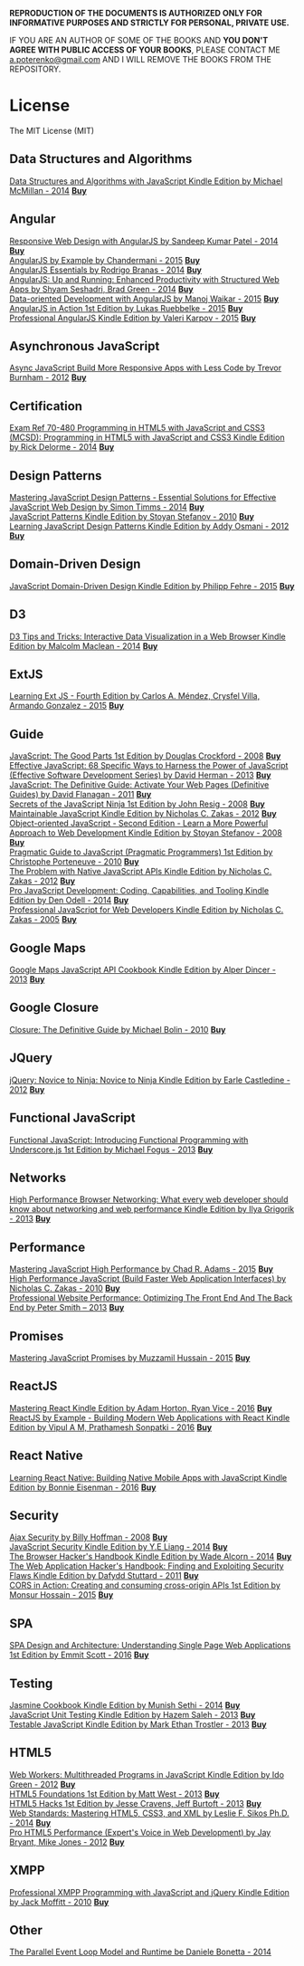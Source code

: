 **REPRODUCTION OF THE DOCUMENTS IS AUTHORIZED ONLY FOR INFORMATIVE PURPOSES AND STRICTLY FOR PERSONAL, PRIVATE USE.**  

IF YOU ARE AN AUTHOR OF SOME OF THE BOOKS AND **YOU DON'T AGREE WITH PUBLIC ACCESS OF YOUR BOOKS**, PLEASE CONTACT ME <a.poterenko@gmail.com> AND I WILL REMOVE THE BOOKS FROM THE REPOSITORY.  

# License

The MIT License (MIT)

## Data Structures and Algorithms

[Data Structures and Algorithms with JavaScript Kindle Edition by Michael McMillan - 2014](%5BData%20Structures%20and%20Algorithms%20with%20JavaScript%20Kindle%20Edition%20by%20Michael%20McMillan%20-%202014%5D.pdf) [**Buy**](https://www.amazon.com/Structures-Algorithms-JavaScript-Michael-McMillan-ebook/dp/B00IV3J23Y/ref=mt_kindle?_encoding=UTF8&me=)  

## Angular

[Responsive Web Design with AngularJS by Sandeep Kumar Patel - 2014](%5BResponsive%20Web%20Design%20with%20AngularJS%20by%20Sandeep%20Kumar%20Patel%20-%202014%5D.pdf) [**Buy**](https://www.amazon.com/Responsive-Design-AngularJS-Sandeep-Kumar-ebook/dp/B00R6585K4?ie=UTF8&qid=1462742823&ref_=tmm_kin_swatch_0&sr=1-1)  
[AngularJS by Example by Chandermani - 2015](%5BAngularJS%20by%20Example%20by%20Chandermani%20-%202015%5D.pdf) [**Buy**](https://www.amazon.com/AngularJS-Example-Chandermani-ebook/dp/B00UJRFGXU/ref=sr_1_1?s=digital-text&ie=UTF8&qid=1462776070&sr=1-1&keywords=AngularJS+by+Example)  
[AngularJS Essentials by Rodrigo Branas - 2014](%5BAngularJS%20Essentials%20by%20Rodrigo%20Branas%20-%202014%5D.pdf) [**Buy**](https://www.amazon.com/AngularJS-Essentials-Rodrigo-Branas-ebook/dp/B00MXS4ZB2/ref=sr_1_1?s=digital-text&ie=UTF8&qid=1462776191&sr=1-1&keywords=AngularJS+Essentials)  
[AngularJS: Up and Running: Enhanced Productivity with Structured Web Apps by Shyam Seshadri, Brad Green - 2014](%5BAngularJS%20Up%20and%20Running%20Enhanced%20Productivity%20with%20Structured%20Web%20Apps%20by%20Shyam%20Seshadri%2C%20Brad%20Green%20-%202014%5D.pdf) [**Buy**](https://www.amazon.com/AngularJS-Running-Enhanced-Productivity-Structured-ebook/dp/B00NF07FSC?ie=UTF8&me=&ref_=mt_kindle)  
[Data-oriented Development with AngularJS by Manoj Waikar - 2015](%5BData-oriented%20Development%20with%20AngularJS%20by%20Manoj%20Waikar%20-%202015%5D.pdf) [**Buy**](https://www.amazon.com/Data-oriented-Development-AngularJS-Manoj-Waikar-ebook/dp/B00WX1CX6I?ie=UTF8&qid=1462824948&ref_=tmm_kin_swatch_0&sr=1-1)  
[AngularJS in Action 1st Edition by Lukas Ruebbelke - 2015](%5BAngularJS%20in%20Action%201st%20Edition%20by%20Lukas%20Ruebbelke%20-%202015%5D.pdf) [**Buy**](http://www.amazon.com/AngularJS-Action-Lukas-Ruebbelke/dp/1617291331?ie=UTF8&keywords=AngularJS%20in%20Action&qid=1462825037&ref_=sr_1_cc_1&s=aps&sr=1-1-catcorr)  
[Professional AngularJS Kindle Edition by Valeri Karpov - 2015](%5BProfessional%20AngularJS%20Kindle%20Edition%20by%20Valeri%20Karpov%20-%202015%5D.pdf) [**Buy**](https://www.amazon.com/Professional-AngularJS-Valeri-Karpov-ebook/dp/B00WGANARC/ref=mt_kindle?_encoding=UTF8&me=)  

## Asynchronous JavaScript

[Async JavaScript Build More Responsive Apps with Less Code by Trevor Burnham - 2012](%5BAsync%20JavaScript%20Build%20More%20Responsive%20Apps%20with%20Less%20Code%20by%20Trevor%20Burnham%20-%202012%5D.pdf) [**Buy**](https://www.amazon.com/Async-JavaScript-Responsive-Pragmatic-Express-ebook/dp/B00AKM4RVG?ie=UTF8&me=&ref_=mt_kindle)  

## Certification

[Exam Ref 70-480 Programming in HTML5 with JavaScript and CSS3 (MCSD): Programming in HTML5 with JavaScript and CSS3 Kindle Edition by Rick Delorme - 2014](%5BExam%20Ref%2070-480%20Programming%20in%20HTML5%20with%20JavaScript%20and%20CSS3%20(MCSD)%20Programming%20in%20HTML5%20with%20JavaScript%20and%20CSS3%20Kindle%20Edition%20by%20Rick%20Delorme%20-%202014%5D.pdf) [**Buy**](https://www.amazon.com/Exam-70-480-Programming-HTML5-JavaScript-ebook/dp/B00MNJ7PCC/ref=sr_1_1?s=digital-text&ie=UTF8&qid=1466457845&sr=1-1&keywords=Exam+Ref+70-480+Programming+in+HTML5)  

## Design Patterns

[Mastering JavaScript Design Patterns - Essential Solutions for Effective JavaScript Web Design by Simon Timms - 2014](%5BMastering%20JavaScript%20Design%20Patterns%20-%20Essential%20Solutions%20for%20Effective%20JavaScript%20Web%20Design%20by%20Simon%20Timms%20-%202014%5D.pdf) [**Buy**](https://www.amazon.com/Mastering-JavaScript-Design-Patterns-Essential-ebook/dp/B00Q2N0CKW?ie=UTF8&qid=1462779581&ref_=tmm_kin_swatch_0&sr=1-1)  
[JavaScript Patterns Kindle Edition by Stoyan Stefanov - 2010](%5BJavaScript%20Patterns%20Kindle%20Edition%20by%20Stoyan%20Stefanov%20-%202010%5D.pdf) [**Buy**](https://www.amazon.com/JavaScript-Patterns-Stoyan-Stefanov-ebook/dp/B0046RERXE/ref=mt_kindle?_encoding=UTF8&me=)  
[Learning JavaScript Design Patterns Kindle Edition by Addy Osmani - 2012](%5BLearning%20JavaScript%20Design%20Patterns%20Kindle%20Edition%20by%20Addy%20Osmani%20-%202012%5D.pdf) [**Buy**](https://www.amazon.com/Learning-JavaScript-Design-Patterns-Osmani-ebook/dp/B008VJSPZE/ref=mt_kindle?_encoding=UTF8&me=)  

## Domain-Driven Design

[JavaScript Domain-Driven Design Kindle Edition by Philipp Fehre - 2015](%5BJavaScript%20Domain-Driven%20Design%20Kindle%20Edition%20by%20Philipp%20Fehre%20-%202015%5D.pdf) [**Buy**](https://www.amazon.com/JavaScript-Domain-Driven-Design-Philipp-Fehre-ebook/dp/B010T2671O/ref=sr_1_1?s=digital-text&ie=UTF8&qid=1466457764&sr=1-1&keywords=JavaScript+Domain-Driven+Design)  

## D3

[D3 Tips and Tricks: Interactive Data Visualization in a Web Browser Kindle Edition by Malcolm Maclean - 2014](%5BD3%20Tips%20and%20Tricks%20Interactive%20Data%20Visualization%20in%20a%20Web%20Browser%20Kindle%20Edition%20by%20Malcolm%20Maclean%20-%202014%5D.pdf) [**Buy**](https://www.amazon.com/D3-Tips-Tricks-Interactive-Visualization-ebook/dp/B00IZ6P1KU/ref=sr_1_1?ie=UTF8&qid=1466457604&sr=8-1&keywords=D3+Tips+and+Tricks)  

## ExtJS

[Learning Ext JS - Fourth Edition by Carlos A. Méndez, Crysfel Villa, Armando Gonzalez - 2015](%5BLearning%20Ext%20JS%20-%20Fourth%20Edition%20by%20Carlos%20A.%20Méndez%2C%20Crysfel%20Villa%2C%20Armando%20Gonzalez%20-%202015%5D.pdf) [**Buy**](https://www.amazon.com/Learning-Ext-JS-Carlos-M%C3%A9ndez-ebook/dp/B00YSIKZN2?ie=UTF8&qid=1462779671&ref_=tmm_kin_swatch_0&sr=1-1)  

## Guide

[JavaScript: The Good Parts 1st Edition by Douglas Crockford - 2008](%5BJavaScript%20The%20Good%20Parts%201st%20Edition%20by%20Douglas%20Crockford%20-%202008%5D.pdf) [**Buy**](https://www.amazon.com/JavaScript-Good-Parts-ebook/dp/B0026OR2ZY?ie=UTF8&me=&ref_=mt_kindle)  
[Effective JavaScript: 68 Specific Ways to Harness the Power of JavaScript (Effective Software Development Series) by David Herman - 2013](%5BEffective%20JavaScript%2068%20Specific%20Ways%20to%20Harness%20the%20Power%20of%20JavaScript%20(Effective%20Software%20Development%20Series)%20by%20David%20Herman%20-%202013%5D.pdf) [**Buy**](https://www.amazon.com/Effective-JavaScript-Specific-Software-Development-ebook/dp/B00AC1RP14?ie=UTF8&me=&ref_=mt_kindle)  
[JavaScript: The Definitive Guide: Activate Your Web Pages (Definitive Guides) by David Flanagan - 2011](%5BJavaScript%20The%20Definitive%20Guide%20Activate%20Your%20Web%20Pages%20(Definitive%20Guides)%20by%20David%20Flanagan%20-%202011%5D.pdf) [**Buy**](https://www.amazon.com/JavaScript-Definitive-Guide-Activate-Guides-ebook/dp/B004XQX4K0?ie=UTF8&qid=1463343191&ref_=tmm_kin_swatch_0&sr=8-1)  
[Secrets of the JavaScript Ninja 1st Edition by John Resig - 2008](%5BSecrets%20of%20the%20JavaScript%20Ninja%201st%20Edition%20by%20John%20Resig%20-%202008%5D.pdf) [**Buy**](https://www.amazon.com/Secrets-JavaScript-Ninja-John-Resig/dp/193398869X/ref=sr_1_cc_2?s=aps&ie=UTF8&qid=1466359869&sr=1-2-catcorr&keywords=secrets+of+javascript+ninja)  
[Maintainable JavaScript Kindle Edition by Nicholas C. Zakas - 2012](%5BMaintainable%20JavaScript%20Kindle%20Edition%20by%20Nicholas%20C.%20Zakas%20-%202012%5D.pdf) [**Buy**](https://www.amazon.com/Maintainable-JavaScript-Nicholas-C-Zakas-ebook/dp/B0082CXEB0/ref=mt_kindle?_encoding=UTF8&me=)  
[Object-oriented JavaScript - Second Edition - Learn a More Powerful Approach to Web Development Kindle Edition by Stoyan Stefanov - 2008](%5BObject-oriented%20JavaScript%20-%20Second%20Edition%20-%20Learn%20a%20More%20Powerful%20Approach%20to%20Web%20Development%20Kindle%20Edition%20by%20Stoyan%20Stefanov%20-%202008%5D.pdf) [**Buy**](https://www.amazon.com/Object-oriented-JavaScript-Powerful-Approach-Development-ebook/dp/B00E7NCAYA/ref=mt_kindle?_encoding=UTF8&me=)  
[Pragmatic Guide to JavaScript (Pragmatic Programmers) 1st Edition by Christophe Porteneuve - 2010](%5BPragmatic%20Guide%20to%20JavaScript%20(Pragmatic%20Programmers)%201st%20Edition%20by%20Christophe%20Porteneuve%20-%202010%5D.pdf) [**Buy**](https://www.amazon.com/Pragmatic-Guide-JavaScript-Programmers/dp/1934356670/ref=sr_1_cc_1?s=aps&ie=UTF8&qid=1466361231&sr=1-1-catcorr&keywords=Pragmatic+Guide+to+JavaScript)  
[The Problem with Native JavaScript APIs Kindle Edition by Nicholas C. Zakas - 2012](%5BThe%20Problem%20with%20Native%20JavaScript%20APIs%20Kindle%20Edition%20by%20Nicholas%20C.%20Zakas%20-%202012%5D.pdf) [**Buy**](https://www.amazon.com/Problem-Native-JavaScript-APIs-ebook/dp/B008MYLMHG/ref=sr_1_1?s=digital-text&ie=UTF8&qid=1466624026&sr=1-1&keywords=The+Problem+with+Native+JavaScript+APIs)  
[Pro JavaScript Development: Coding, Capabilities, and Tooling Kindle Edition by Den Odell - 2014](%5BPro%20JavaScript%20Development%20Coding%2C%20Capabilities%2C%20and%20Tooling%20Kindle%20Edition%20by%20Den%20Odell%20-%202014%5D.pdf) [**Buy**](https://www.amazon.com/Pro-JavaScript-Development-Capabilities-Tooling-ebook/dp/B00HT90AZK/ref=sr_1_1?s=digital-text&ie=UTF8&qid=1466624229&sr=1-1&keywords=Pro+JavaScript+Development)  
[Professional JavaScript for Web Developers Kindle Edition by Nicholas C. Zakas - 2005](%5BProfessional%20JavaScript%20for%20Web%20Developers%20Kindle%20Edition%20by%20Nicholas%20C.%20Zakas%20-%202005%5D.pdf) [**Buy**](https://www.amazon.com/Professional-JavaScript-Developers-Nicholas-Zakas-ebook/dp/B006PW2URI/ref=mt_kindle?_encoding=UTF8&me=)  

## Google Maps

[Google Maps JavaScript API Cookbook Kindle Edition by Alper Dincer - 2013](%5BGoogle%20Maps%20JavaScript%20API%20Cookbook%20Kindle%20Edition%20by%20Alper%20Dincer%20-%202013%5D.pdf) [**Buy**](https://www.amazon.com/Google-Maps-JavaScript-API-Cookbook-ebook/dp/B00HJR6RD6/ref=tmm_kin_swatch_0?_encoding=UTF8&qid=1466624404&sr=1-1)  

## Google Closure

[Closure: The Definitive Guide by Michael Bolin - 2010](%5BClosure%20The%20Definitive%20Guide%20by%20Michael%20Bolin%20-%202010%5D.pdf) [**Buy**](https://www.amazon.com/Closure-Definitive-Guide-Michael-Bolin-ebook/dp/B0046RERYI?ie=UTF8&me=&ref_=mt_kindle)  

## JQuery

[jQuery: Novice to Ninja: Novice to Ninja Kindle Edition by Earle Castledine - 2012](%5BjQuery%20Novice%20to%20Ninja%20Novice%20to%20Ninja%20Kindle%20Edition%20by%20Earle%20Castledine%20-%202012%5D.pdf) [**Buy**](https://www.amazon.com/jQuery-Novice-Ninja-ebook/dp/B00TJ6UXQW/ref=mt_kindle?_encoding=UTF8&me=)  

## Functional JavaScript

[Functional JavaScript: Introducing Functional Programming with Underscore.js 1st Edition by Michael Fogus - 2013](%5BFunctional%20JavaScript%20Introducing%20Functional%20Programming%20with%20UnderscoreJS%201st%20Edition%20by%20Michael%20Fogus%20-%202013%5D.pdf) [**Buy**](https://www.amazon.com/Functional-JavaScript-Introducing-Programming-Underscore-js-ebook/dp/B00D624AQO?ie=UTF8&me=&ref_=mt_kindle)  

## Networks

[High Performance Browser Networking: What every web developer should know about networking and web performance Kindle Edition by Ilya Grigorik - 2013](%5BHigh%20Performance%20Browser%20Networking%20What%20every%20web%20developer%20should%20know%20about%20networking%20and%20web%20performance%20Kindle%20Edition%20by%20Ilya%20Grigorik%20-%202013%5D.pdf) [**Buy**](https://www.amazon.com/High-Performance-Browser-Networking-performance-ebook/dp/B00FM0OC4S/ref=mt_kindle?_encoding=UTF8&me=)  

## Performance

[Mastering JavaScript High Performance by Chad R. Adams - 2015](%5BMastering%20JavaScript%20High%20Performance%20by%20Chad%20R.%20Adams%20-%202015%5D.pdf) [**Buy**](https://www.amazon.com/Mastering-JavaScript-High-Performance-Adams-ebook/dp/B00VGE6AAI?ie=UTF8&qid=1462779439&ref_=tmm_kin_swatch_0&sr=1-1)  
[High Performance JavaScript (Build Faster Web Application Interfaces) by Nicholas C. Zakas - 2010](%5BHigh%20Performance%20JavaScript%20(Build%20Faster%20Web%20Application%20Interfaces)%20by%20Nicholas%20C.%20Zakas%20-%202010%5D.pdf) [**Buy**](https://www.amazon.com/Performance-JavaScript-Faster-Application-Interfaces-ebook/dp/B0043D2F62?ie=UTF8&me=&ref_=mt_kindle)  
[Professional Website Performance: Optimizing The Front End And The Back End by Peter Smith – 2013](%5BProfessional%20Website%20Performance%20Optimizing%20The%20Front%20End%20And%20The%20Back%20End%20by%20Peter%20Smith%20–%202013%5D.pdf) [**Buy**](https://www.amazon.com/Professional-Website-Performance-Optimizing-Front/dp/812654015X/ref=sr_1_2?ie=UTF8&qid=1466457408&sr=8-2&keywords=Professional+Website+Performance+Optimizing+the+Front+End+and+the+Back+End)  

## Promises

[Mastering JavaScript Promises by Muzzamil Hussain - 2015](%5BMastering%20JavaScript%20Promises%20by%20Muzzamil%20Hussain%20-%202015%5D.pdf) [**Buy**](https://www.amazon.com/Mastering-JavaScript-Promises-Muzzamil-Hussain-ebook/dp/B00YSILOS2?ie=UTF8&qid=1462779342&ref_=tmm_kin_swatch_0&sr=1-1)  

## ReactJS

[Mastering React Kindle Edition by Adam Horton, Ryan Vice - 2016](%5BMastering%20React%20Kindle%20Edition%20by%20Adam%20Horton%2C%20Ryan%20Vice%20-%202016%5D.pdf) [**Buy**](https://www.amazon.com/Mastering-React-Adam-Horton-ebook/dp/B017XSFKH4/ref=sr_1_1?s=digital-text&ie=UTF8&qid=1462781549&sr=1-1&keywords=Mastering+React)  
[ReactJS by Example - Building Modern Web Applications with React Kindle Edition by Vipul A M, Prathamesh Sonpatki - 2016](%5BReactJS%20by%20Example%20-%20Building%20Modern%20Web%20Applications%20with%20React%20Kindle%20Edition%20by%20Vipul%20A%20M%2C%20Prathamesh%20Sonpatki%20-%202016%5D.pdf) [**Buy**](https://www.amazon.com/ReactJS-Example-Building-Modern-Applications-ebook/dp/B014POFNPI?ie=UTF8&qid=1462781637&ref_=tmm_kin_swatch_0&sr=1-1)  

## React Native

[Learning React Native: Building Native Mobile Apps with JavaScript Kindle Edition by Bonnie Eisenman - 2016](%5BLearning%20React%20Native%20Building%20Native%20Mobile%20Apps%20with%20JavaScript%20Kindle%20Edition%20by%20Bonnie%20Eisenman%20-%202016%5D.pdf) [**Buy**](https://www.amazon.com/Learning-React-Native-Building-JavaScript-ebook/dp/B018WODRKK/ref=mt_kindle?_encoding=UTF8&me=)  

## Security

[Ajax Security by Billy Hoffman - 2008](%5BAjax%20Security%20by%20Billy%20Hoffman%20-%202008%5D.pdf) [**Buy**](https://www.amazon.com/Ajax-Security-Billy-Hoffman-ebook/dp/B004V9O64W/ref=sr_1_1?s=digital-text&ie=UTF8&qid=1462777752&sr=1-1&keywords=Ajax+Security)  
[JavaScript Security Kindle Edition by Y.E Liang - 2014](%5BJavaScript%20Security%20Kindle%20Edition%20by%20Y.E%20Liang%20-%202014%5D.pdf) [**Buy**](https://www.amazon.com/JavaScript-Security-Y-E-Liang-ebook/dp/B00Q2N0CLG/ref=mt_kindle?_encoding=UTF8&me=)  
[The Browser Hacker's Handbook Kindle Edition by Wade Alcorn - 2014](%5BThe%20Browser%20Hacker's%20Handbook%20Kindle%20Edition%20by%20Wade%20Alcorn%20-%202014%5D.pdf) [**Buy**](https://www.amazon.com/Browser-Hackers-Handbook-Wade-Alcorn-ebook/dp/B00JV5JDM6/ref=mt_kindle?_encoding=UTF8&me=)  
[The Web Application Hacker's Handbook: Finding and Exploiting Security Flaws Kindle Edition by Dafydd Stuttard - 2011](%5BThe%20Web%20Application%20Hacker's%20Handbook%20Finding%20and%20Exploiting%20Security%20Flaws%20Kindle%20Edition%20by%20Dafydd%20Stuttard%20-%202011%5D.pdf) [**Buy**](https://www.amazon.com/Web-Application-Hackers-Handbook-Exploiting-ebook/dp/B005LVQA9S/ref=mt_kindle?_encoding=UTF8&me=)  
[CORS in Action: Creating and consuming cross-origin APIs 1st Edition by Monsur Hossain - 2015](%5BCORS%20in%20Action%20Creating%20and%20consuming%20cross-origin%20APIs%201st%20Edition%20by%20Monsur%20Hossain%20-%202015%5D.pdf) [**Buy**](https://www.amazon.com/CORS-Action-Creating-consuming-cross-origin/dp/161729182X/ref=sr_1_1?ie=UTF8&qid=1466457499&sr=8-1&keywords=Cors+in+action)  

## SPA

[SPA Design and Architecture: Understanding Single Page Web Applications 1st Edition by Emmit Scott - 2016](%5BSPA%20Design%20and%20Architecture%20Understanding%20Single%20Page%20Web%20Applications%201st%20Edition%20by%20Emmit%20Scott%20-%202016%5D.pdf) [**Buy**](https://www.amazon.com/SPA-Design-Architecture-Understanding-Applications/dp/1617292435/ref=sr_1_1?s=digital-text&ie=UTF8&qid=1466624119&sr=8-1&keywords=javascript+SPA+Design+and+Architecture)  

## Testing

[Jasmine Cookbook Kindle Edition by Munish Sethi - 2014](%5BJasmine%20Cookbook%20Kindle%20Edition%20by%20Munish%20Sethi%20-%202014%5D.pdf) [**Buy**](https://www.amazon.com/Jasmine-Cookbook-Munish-Sethi-ebook/dp/B00WQWY8SA?ie=UTF8&qid=1463342954&ref_=tmm_kin_swatch_0&sr=1-1)  
[JavaScript Unit Testing Kindle Edition by Hazem Saleh - 2013](%5BJavaScript%20Unit%20Testing%20Kindle%20Edition%20by%20Hazem%20Saleh%20-%202013%5D.pdf) [**Buy**](https://www.amazon.com/JavaScript-Unit-Testing-Hazem-Saleh-ebook/dp/B00B16YI5U?ie=UTF8&qid=1463343019&ref_=tmm_kin_swatch_0&sr=1-1)  
[Testable JavaScript Kindle Edition by Mark Ethan Trostler - 2013](%5BTestable%20JavaScript%20Kindle%20Edition%20by%20Mark%20Ethan%20Trostler%20-%202013%5D.pdf) [**Buy**](https://www.amazon.com/Testable-JavaScript-Mark-Ethan-Trostler-ebook/dp/B00B1WLE92/ref=sr_1_1?s=digital-text&ie=UTF8&qid=1466361548&sr=1-1&keywords=Testable+JavaScript)  

## HTML5

[Web Workers: Multithreaded Programs in JavaScript Kindle Edition by Ido Green - 2012](%5BWeb%20Workers%20Multithreaded%20Programs%20in%20JavaScript%20Kindle%20Edition%20by%20Ido%20Green%20-%202012%5D.pdf) [**Buy**](https://www.amazon.com/Web-Workers-Multithreaded-Programs-JavaScript-ebook/dp/B0086I5OKY/ref=mt_kindle?_encoding=UTF8&me=)  
[HTML5 Foundations 1st Edition by Matt West - 2013](%5BHTML5%20Foundations%201st%20Edition%20by%20Matt%20West%20-%202013%5D.pdf) [**Buy**](https://www.amazon.com/HTML5-Foundations-Treehouse-Book-Matt-ebook/dp/B00AHJNUWY?ie=UTF8&me=&ref_=mt_kindle)  
[HTML5 Hacks 1st Edition by Jesse Cravens, Jeff Burtoft - 2013](%5BHTML5%20Hacks%201st%20Edition%20by%20Jesse%20Cravens%2C%20Jeff%20Burtoft%20-%202013%5D.pdf) [**Buy**](https://www.amazon.com/HTML5-Hacks-Jesse-Cravens-ebook/dp/B00A7IHEX6?ie=UTF8&me=&ref_=mt_kindle)  
[Web Standards: Mastering HTML5, CSS3, and XML by Leslie F. Sikos Ph.D. - 2014](%5BWeb%20Standards%20Mastering%20HTML5%2C%20CSS3%2C%20and%20XML%20by%20Leslie%20F.%20Sikos%20Ph.D.%20-%202014%5D.pdf) [**Buy**](https://www.amazon.com/Web-Standards-Mastering-HTML5-CSS3-ebook/dp/B00OPTU7I2?ie=UTF8&me=&ref_=mt_kindle)  
[Pro HTML5 Performance (Expert's Voice in Web Development) by Jay Bryant, Mike Jones - 2012](%5BHTML%5D%5BPro%20HTML5%20Performance%5D.pdf) [**Buy**](https://www.amazon.com/HTML5-Performance-Experts-Voice-Development-ebook/dp/B009TGE872?ie=UTF8&me=&ref_=mt_kindle)  

## XMPP

[Professional XMPP Programming with JavaScript and jQuery Kindle Edition by Jack Moffitt - 2010](%5BProfessional%20XMPP%20Programming%20with%20JavaScript%20and%20jQuery%20Kindle%20Edition%20by%20Jack%20Moffitt%20-%202010%5D.pdf) [**Buy**](https://www.amazon.com/Professional-XMPP-Programming-JavaScript-jQuery-ebook/dp/B003KN3M9A/ref=mt_kindle?_encoding=UTF8&me=)  

## Other

[The Parallel Event Loop Model and Runtime be Daniele Bonetta - 2014](%5BThe%20Parallel%20Event%20Loop%20Model%20and%20Runtime%20be%20Daniele%20Bonetta%20-%202014%5D.pdf)  